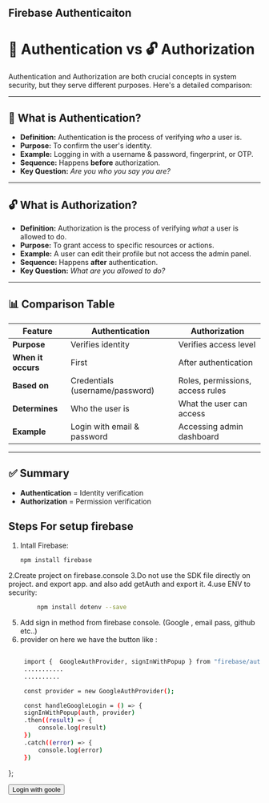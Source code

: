 ## Firebase Authenticaiton 

# 🔐 Authentication vs 🔓 Authorization

Authentication and Authorization are both crucial concepts in system security, but they serve different purposes. Here's a detailed comparison:

---

## 🔐 What is **Authentication**?

- **Definition:** Authentication is the process of verifying *who* a user is.
- **Purpose:** To confirm the user's identity.
- **Example:** Logging in with a username & password, fingerprint, or OTP.
- **Sequence:** Happens **before** authorization.
- **Key Question:** _Are you who you say you are?_

---

## 🔓 What is **Authorization**?

- **Definition:** Authorization is the process of verifying *what* a user is allowed to do.
- **Purpose:** To grant access to specific resources or actions.
- **Example:** A user can edit their profile but not access the admin panel.
- **Sequence:** Happens **after** authentication.
- **Key Question:** _What are you allowed to do?_

---

## 📊 Comparison Table

| Feature             | Authentication                  | Authorization                   |
|---------------------|----------------------------------|----------------------------------|
| **Purpose**         | Verifies identity                | Verifies access level            |
| **When it occurs**  | First                            | After authentication             |
| **Based on**        | Credentials (username/password)  | Roles, permissions, access rules |
| **Determines**      | Who the user is                  | What the user can access         |
| **Example**         | Login with email & password      | Accessing admin dashboard        |

---

## ✅ Summary

- **Authentication** = Identity verification
- **Authorization** = Permission verification


## Steps For  setup firebase

1. Intall Firebase:
    ```bash
    npm install firebase
    ```
2.Create project on firebase.console 
3.Do not use the SDK file directly on project. and export app. and also add getAuth and export it.
4.use ENV to security:
```bash
        npm install dotenv --save
```
5. Add sign in method from firebase console. (Google , email pass, github etc..)
6. provider on here we have the button like : 
   ```bash
    
    import {  GoogleAuthProvider, signInWithPopup } from "firebase/auth";
    ...........
    ..........

    const provider = new GoogleAuthProvider();

    const handleGoogleLogin = () => {
    signInWithPopup(auth, provider)
    .then((result) => {
        console.log(result)
    })
    .catch((error) => {
        console.log(error)
    })
  };


<button className="bg-black hover:opacity-80 rounded-2xl text-white font-bold py-3 px-4 " onClick={handleGoogleLogin}>Login with goole</button>

   ```
